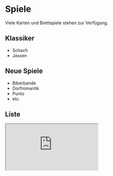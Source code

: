 # Spiele

Viele Karten und Brettspiele stehen zur Verfügung.

## Klassiker
* Schach
* Jassen


## Neue Spiele
* Biberbande
* Dorfromantik
* Punto
* etc.


## Liste
<div class="iframe-container">
    <iframe src="https://docs.google.com/spreadsheets/d/e/2PACX-1vRbiSS5_qKr0ftqXEtwVTJhR_NzsMFCm-EJaSfcbsUZPtBqfNP6PF4je2sahOWVBh7adRbTwzbn7lrj/pubhtml?widget=true&amp;headers=false"></iframe>
</div>
